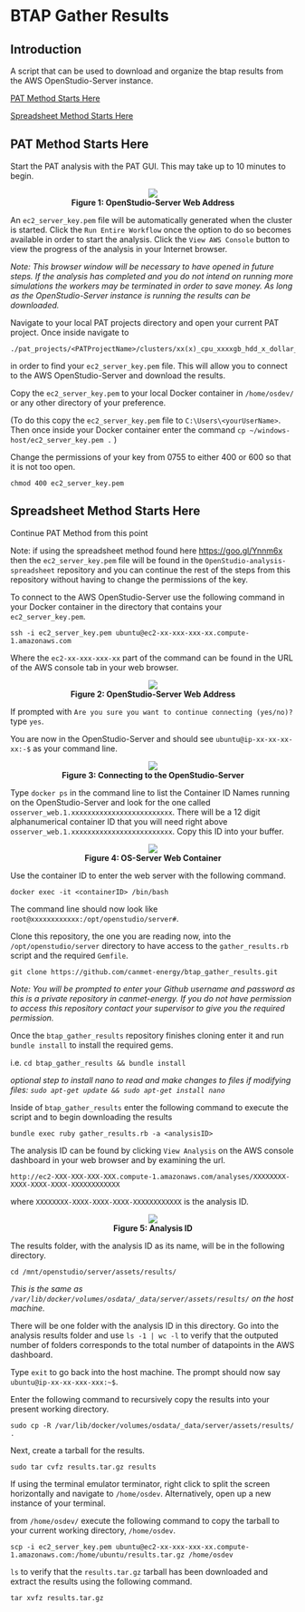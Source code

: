 # BTAP Gather Results

## Introduction

A script that can be used to download and organize the btap results from the AWS OpenStudio-Server instance.

[PAT Method Starts Here](https://github.com/canmet-energy/btap_gather_results#pat-method-starts-here)

[Spreadsheet Method Starts Here](https://github.com/canmet-energy/btap_gather_results#spreadsheet-method-starts-here)

## PAT Method Starts Here

Start the PAT analysis with the PAT GUI.  This may take up to 10 minutes to begin.

<p align="center">
  <img src ="https://github.com/canmet-energy/btap_gather_results/blob/master/img/startPat.png" />
  <br>
  <b>Figure 1: OpenStudio-Server Web Address</b>
  <br>
</p>

An `ec2_server_key.pem` file will be automatically generated when the cluster is started.  Click the `Run Entire Workflow` once the option to do so becomes available in order to start the analysis.  Click the `View AWS Console` button to view the progress of the analysis in your Internet browser.  

*Note: This browser window will be necessary to have opened in future steps.  If the analysis has completed and you do not intend on running more simulations the workers may be terminated in order to save money.  As long as the OpenStudio-Server instance is running the results can be downloaded.*

Navigate to your local PAT projects directory and open your current PAT project.  Once inside navigate to 
```
./pat_projects/<PATProjectName>/clusters/xx(x)_cpu_xxxxgb_hdd_x_dollar_per_hour/
```
in order to find your `ec2_server_key.pem` file.  This will allow you to connect to the AWS OpenStudio-Server and download the results.

Copy the `ec2_server_key.pem` to your local Docker container in `/home/osdev/` or any other directory of your preference.

(To do this copy the `ec2_server_key.pem` file to `C:\Users\<yourUserName>`.  Then once inside your Docker container enter the command `cp ~/windows-host/ec2_server_key.pem .` )

Change the permissions of your key from 0755 to either 400 or 600 so that it is not too open.

```
chmod 400 ec2_server_key.pem
```
## Spreadsheet Method Starts Here

Continue PAT Method from this point

Note: if using the spreadsheet method found here https://goo.gl/Ynnm6x then the `ec2_server_key.pem` file will be found in the `OpenStudio-analysis-spreadsheet` repository and you can continue the rest of the steps from this repository without having to change the permissions of the key.

To connect to the AWS OpenStudio-Server use the following command in your Docker container in the directory that contains your `ec2_server_key.pem`.

```
ssh -i ec2_server_key.pem ubuntu@ec2-xx-xxx-xxx-xx.compute-1.amazonaws.com
```

Where the `ec2-xx-xxx-xxx-xx` part of the command can be found in the URL of the AWS console tab in your web browser.

<p align="center">
  <img src ="https://github.com/canmet-energy/btap_gather_results/blob/master/img/ec2Address.png" />
  <br>
  <b>Figure 2: OpenStudio-Server Web Address</b>
  <br>
</p>

If prompted with `Are you sure you want to continue connecting (yes/no)?` type `yes`.

You are now in the OpenStudio-Server and should see `ubuntu@ip-xx-xx-xx-xx:-$` as your command line.

<p align="center">
  <img src ="https://github.com/canmet-energy/btap_gather_results/blob/master/img/connectAWS2.png" />
  <br>
  <b>Figure 3: Connecting to the OpenStudio-Server</b>
  <br>
</p>

Type `docker ps` in the command line to list the Container ID Names running on the OpenStudio-Server and look for the one called `osserver_web.1.xxxxxxxxxxxxxxxxxxxxxxxxx`.  There will be a 12 digit alphanumerical container ID that you will need right above `osserver_web.1.xxxxxxxxxxxxxxxxxxxxxxxxx`. Copy this ID into your buffer.

<p align="center">
  <img src ="https://github.com/canmet-energy/btap_gather_results/blob/master/img/webContainerID.png" />
  <br>
  <b>Figure 4: OS-Server Web Container</b>
  <br>
</p>

Use the container ID to enter the web server with the following command.

```
docker exec -it <containerID> /bin/bash
```

The command line should now look like `root@xxxxxxxxxxxx:/opt/openstudio/server#`.

Clone this repository, the one you are reading now, into the `/opt/openstudio/server` directory to have access to the `gather_results.rb` script and the required `Gemfile`.

```
git clone https://github.com/canmet-energy/btap_gather_results.git
```

*Note: You will be prompted to enter your Github username and password as this is a private repository in canmet-energy.  If you do not have permission to access this repository contact your supervisor to give you the required permission.*

Once the `btap_gather_results` repository finishes cloning enter it and run `bundle install` to install the required gems.

i.e. `cd btap_gather_results && bundle install`

*optional step to install nano to read and make changes to files if modifying files: `sudo apt-get update && sudo apt-get install nano`*

Inside of `btap_gather_results` enter the following command to execute the script and to begin downloading the results

```
bundle exec ruby gather_results.rb -a <analysisID>
```
  
The analysis ID can be found by clicking `View Analysis` on the AWS console dashboard in your web browser and by examining the url.

`http://ec2-XXX-XXX-XXX-XXX.compute-1.amazonaws.com/analyses/XXXXXXXX-XXXX-XXXX-XXXX-XXXXXXXXXXXX`

where `XXXXXXXX-XXXX-XXXX-XXXX-XXXXXXXXXXXX` is the analysis ID.

<p align="center">
  <img src ="https://github.com/canmet-energy/btap_gather_results/blob/master/img/analysisID.png" />
  <br>
  <b>Figure 5: Analysis ID</b>
  <br>
</p>

The results folder, with the analysis ID as its name, will be in the following directory.

```
cd /mnt/openstudio/server/assets/results/
```

*This is the same as `/var/lib/docker/volumes/osdata/_data/server/assets/results/` on the host machine.*

There will be one folder with the analysis ID in this directory.  Go into the analysis results folder and use 
`ls -1 | wc -l` to verify that the outputed number of folders corresponds to the total number of datapoints in the AWS dashboard.

Type `exit` to go back into the host machine. The prompt should now say `ubuntu@ip-xx-xx-xxx-xxx:~$`.

Enter the following command to recursively copy the results into your present working directory.

```
sudo cp -R /var/lib/docker/volumes/osdata/_data/server/assets/results/ .
```

Next, create a tarball for the results.

```
sudo tar cvfz results.tar.gz results
```

If using the terminal emulator terminator, right click to split the screen horizontally and navigate to `/home/osdev`.  Alternatively, open up a new instance of your terminal.

from `/home/osdev/` execute the following command to copy the tarball to your current working directory, `/home/osdev`.

```
scp -i ec2_server_key.pem ubuntu@ec2-xx-xxx-xxx-xx.compute-1.amazonaws.com:/home/ubuntu/results.tar.gz /home/osdev
```

`ls` to verify that the `results.tar.gz` tarball has been downloaded and extract the results using the following command.

```
tar xvfz results.tar.gz
```


